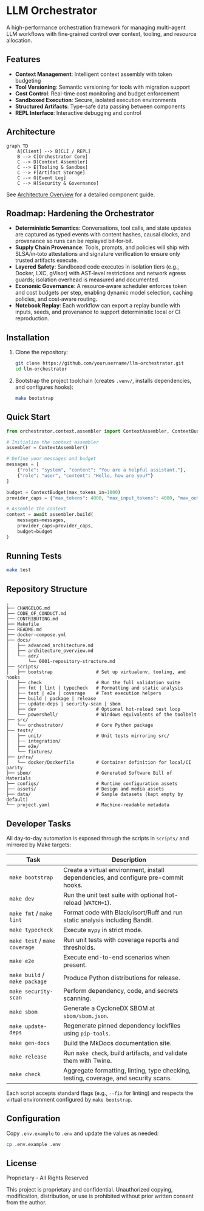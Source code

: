 # LLM Orchestrator

A high-performance orchestration framework for managing multi-agent LLM workflows with fine‑grained control over context, tooling, and resource allocation.

## Features

- **Context Management**: Intelligent context assembly with token budgeting
- **Tool Versioning**: Semantic versioning for tools with migration support
- **Cost Control**: Real-time cost monitoring and budget enforcement
- **Sandboxed Execution**: Secure, isolated execution environments
- **Structured Artifacts**: Type-safe data passing between components
- **REPL Interface**: Interactive debugging and control

## Architecture

```mermaid
graph TD
    A[Client] --> B[CLI / REPL]
    B --> C[Orchestrator Core]
    C --> D[Context Assembler]
    C --> E[Tooling & Sandbox]
    C --> F[Artifact Storage]
    C --> G[Event Log]
    C --> H[Security & Governance]
```

See [Architecture Overview](docs/architecture_overview.md) for a detailed component guide.

## Roadmap: Hardening the Orchestrator

- **Deterministic Semantics**: Conversations, tool calls, and state updates are captured as typed events with content hashes, causal clocks, and provenance so runs can be replayed bit‑for‑bit.
- **Supply Chain Provenance**: Tools, prompts, and policies will ship with SLSA/in‑toto attestations and signature verification to ensure only trusted artifacts execute.
- **Layered Safety**: Sandboxed code executes in isolation tiers (e.g., Docker, LXC, gVisor) with AST‑level restrictions and network egress guards; isolation overhead is measured and documented.
- **Economic Governance**: A resource‑aware scheduler enforces token and cost budgets per step, enabling dynamic model selection, caching policies, and cost‑aware routing.
- **Notebook Replay**: Each workflow can export a replay bundle with inputs, seeds, and provenance to support deterministic local or CI reproduction.

## Installation

1. Clone the repository:
   ```bash
   git clone https://github.com/yourusername/llm-orchestrator.git
   cd llm-orchestrator
   ```

2. Bootstrap the project toolchain (creates `.venv/`, installs dependencies, and configures hooks):
   ```bash
   make bootstrap
   ```

## Quick Start

```python
from orchestrator.context.assembler import ContextAssembler, ContextBudget

# Initialize the context assembler
assembler = ContextAssembler()

# Define your messages and budget
messages = [
    {"role": "system", "content": "You are a helpful assistant."},
    {"role": "user", "content": "Hello, how are you?"}
]

budget = ContextBudget(max_tokens_in=1000)
provider_caps = {"max_tokens": 4000, "max_input_tokens": 4000, "max_output_tokens": 1000}

# Assemble the context
context = await assembler.build(
    messages=messages,
    provider_caps=provider_caps,
    budget=budget
)
```

## Running Tests

```bash
make test
```

## Repository Structure

```
.
├── CHANGELOG.md
├── CODE_OF_CONDUCT.md
├── CONTRIBUTING.md
├── Makefile
├── README.md
├── docker-compose.yml
├── docs/
│   ├── advanced_architecture.md
│   ├── architecture_overview.md
│   └── adr/
│       └── 0001-repository-structure.md
├── scripts/
│   ├── bootstrap                # Set up virtualenv, tooling, and hooks
│   ├── check                    # Run the full validation suite
│   ├── fmt | lint | typecheck   # Formatting and static analysis
│   ├── test | e2e | coverage    # Test execution helpers
│   ├── build | package | release
│   ├── update-deps | security-scan | sbom
│   ├── dev                      # Optional hot-reload test loop
│   └── powershell/              # Windows equivalents of the toolbelt
├── src/
│   └── orchestrator/            # Core Python package
├── tests/
│   ├── unit/                    # Unit tests mirroring src/
│   ├── integration/
│   ├── e2e/
│   └── fixtures/
├── infra/
│   └── docker/Dockerfile        # Container definition for local/CI parity
├── sbom/                        # Generated Software Bill of Materials
├── configs/                     # Runtime configuration assets
├── assets/                      # Design and media assets
├── data/                        # Sample datasets (kept empty by default)
└── project.yaml                 # Machine-readable metadata
```

## Developer Tasks

All day-to-day automation is exposed through the scripts in `scripts/` and mirrored by
Make targets:

| Task | Description |
| ---- | ----------- |
| `make bootstrap` | Create a virtual environment, install dependencies, and configure pre-commit hooks. |
| `make dev` | Run the unit test suite with optional hot-reload (`WATCH=1`). |
| `make fmt` / `make lint` | Format code with Black/isort/Ruff and run static analysis including Bandit. |
| `make typecheck` | Execute `mypy` in strict mode. |
| `make test` / `make coverage` | Run unit tests with coverage reports and thresholds. |
| `make e2e` | Execute end-to-end scenarios when present. |
| `make build` / `make package` | Produce Python distributions for release. |
| `make security-scan` | Perform dependency, code, and secrets scanning. |
| `make sbom` | Generate a CycloneDX SBOM at `sbom/sbom.json`. |
| `make update-deps` | Regenerate pinned dependency lockfiles using `pip-tools`. |
| `make gen-docs` | Build the MkDocs documentation site. |
| `make release` | Run `make check`, build artifacts, and validate them with Twine. |
| `make check` | Aggregate formatting, linting, type checking, testing, coverage, and security scans. |

Each script accepts standard flags (e.g., `--fix` for linting) and respects the virtual
environment configured by `make bootstrap`.

## Configuration

Copy `.env.example` to `.env` and update the values as needed:

```bash
cp .env.example .env
```

## License

Proprietary - All Rights Reserved

This project is proprietary and confidential. Unauthorized copying,
modification, distribution, or use is prohibited without prior
written consent from the author.
